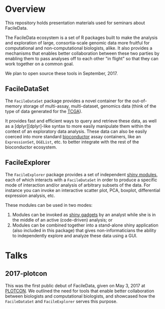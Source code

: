 # Overview

This repository holds presentation materials used for seminars about FacileData.

The FacileData ecosystem is a set of R packages built to make the analysis and exploration of large, consortia-scale genomic data more fruitful for computational and non-computational biologists, alike. It also provides a mechanisms that enables better collaboration between these two parties by enabling them to pass analyses off to each other "in flight" so that they can work together on a common goal.

We plan to open source these tools in September, 2017.

## FacileDataSet

The `FacileDataSet` package provides a novel container for the out-of-memory storage of multi-assay, multi-dataset, genomics data (think of the type of data generated for the [TCGA][tcga]).

It provides fast and efficient ways to query and retrieve these data, as well as a [dplyr][dplyr]-like syntax to more easily manipulate them within the context of an exploratory data analysis. These data can also be easily coerced into more standard [bioconductor][bioconductor] assay containers, like an `ExpressionSet`, `DGEList`, etc. to better integrate with the rest of the bioconductor ecosystem.

## FacileExplorer

The `FacileExplorer` package provides a set of independent [shiny modules][modules], each of which interacts with a `FacileDataSet` in order to produce a specific mode of interaction and/or analysis of arbitrary subsets of the data. For instance you can invoke an interactive scatter plot, PCA, boxplot, differential expression analysis, etc.

These modules can be used in two modes:

1. Modules can be invoked as [shiny gadgets][gadget] by an analyst while she is in the middle of an active (code-driven) analysis; or
2. Modules can be combined together into a stand-alone shiny application (also included in this package) that gives non-informaticians the ability to independently explore and analyze these data using a GUI.

# Talks

## 2017-plotcon

This was the first public debut of FacileData, given on May 3, 2017 at [PLOTCON][plotcon]. We outlined the need for tools that enable better collaboration between biologists and computational biologists, and showcased how the `FacileDataSet` and `FacileExplorer` serves this purpose.

[tcga]: https://cancergenome.nih.gov/
[gadget]: https://shiny.rstudio.com/articles/gadgets.html
[modules]: https://shiny.rstudio.com/articles/modules.html
[bioconductor]: https://bioconductor.org
[plotcon]: https://plotcon.plot.ly/
